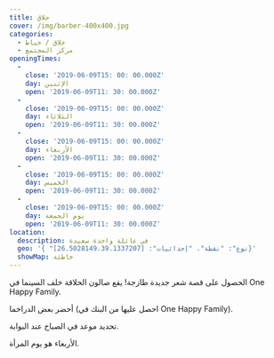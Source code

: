 ```yaml
---
title: حلاق
cover: /img/barber-400x400.jpg
categories:
  - حلاق / خياط
  - مركز المجتمع
openingTimes:
  - 
    close: '2019-06-09T15: 00: 00.000Z'
    day: الإثنين
    open: '2019-06-09T11: 30: 00.000Z'
  - 
    close: '2019-06-09T15: 00: 00.000Z'
    day: الثلاثاء
    open: '2019-06-09T11: 30: 00.000Z'
  - 
    close: '2019-06-09T15: 00: 00.000Z'
    day: الأربعاء
    open: '2019-06-09T11: 30: 00.000Z'
  - 
    close: '2019-06-09T15: 00: 00.000Z'
    day: الخميس
    open: '2019-06-09T11: 30: 00.000Z'
  - 
    close: '2019-06-09T15: 00: 00.000Z'
    day: يوم الجمعة
    open: '2019-06-09T11: 30: 00.000Z'
location:
  description: في عائلة واحدة سعيدة
  geo: '{ "نوع": "نقطة"، "إحداثيات": [26.5028149،39.1337207]}'
  showMap: خاطئة
---
```


الحصول على قصة شعر جديدة طازجة! يقع صالون الحلاقة خلف السينما في One Happy Family.

أحضر بعض الدراخما (احصل عليها من البنك في One Happy Family).

تحديد موعد في الصباح عند البوابة.

الأربعاء هو يوم المرأة.